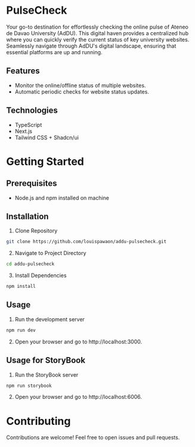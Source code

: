 # **PulseCheck**
Your go-to destination for effortlessly checking the online pulse of Ateneo de Davao University (AdDU). This digital haven provides a centralized hub where you can quickly verify the current status of key university websites. Seamlessly navigate through AdDU's digital landscape, ensuring that essential platforms are up and running.

## Features
- Monitor the online/offline status of multiple websites.
- Automatic periodic checks for website status updates.

## Technologies
- TypeScript
- Next.js
- Tailwind CSS + Shadcn/ui

# **Getting Started**
## Prerequisites
- Node.js and npm installed on machine

## Installation
1. Clone Repository
```bash
git clone https://github.com/louispawaon/addu-pulsecheck.git
```
2. Navigate to Project Directory
```bash
cd addu-pulsecheck
```
3. Install Dependencies
```bash
npm install
```

## **Usage**
1. Run the development server
```bash
npm run dev
```
2. Open your browser and go to http://localhost:3000.

## Usage for StoryBook
1. Run the StoryBook server
```bash
npm run storybook
```
2. Open your browser and go to http://localhost:6006.

# Contributing
Contributions are welcome! Feel free to open issues and pull requests.